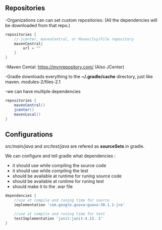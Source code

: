 ## Repositories

-Organizations can can set custom repositories:
(All the dependencies will be downloaded from that repo.)

```groovy
repositories {
    // jcenter, mavenCentral, or Maven/Ivy/File repository
    mavenCentral{
        url = ""
    }
}
```

-Maven Cental: https://mvnrepository.com/ (Also JCenter)

-Gradle downloads everything to the **~/.gradle/cache** directory, just like maven. modules-2/files-2.1

-we can have multiple dependencies

```groovy
repositories {
    mavenCentral()
    jcenter()
    mavenLocal()
}
```

## Configurations

_src/main/java_ and _src/test/java_ are refered as **sourceSets** in gradle.

We can configure and tell gradle what dependencies :

- it should use while compiling the source code
- it should use while compiling the test
- should be available at runtime for runing source code
- should be available at runtime for runing test
- should make it to the .war file

```groovy
dependencies {
    //use at compile and runing time for source
    implementation 'com.google.guava:guava:30.1.1-jre'

    //use at compile and runing time for test
    testImplementation 'junit:junit:4.13. 2'
}
```
